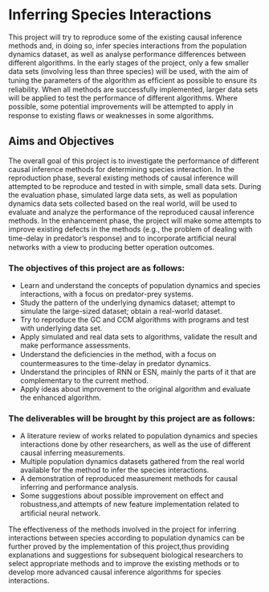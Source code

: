 # Inferring Species Interactions

This project will try to reproduce some of the existing causal inference methods and, in doing so, infer species interactions from the population dynamics dataset, as well as analyse performance differences between different algorithms. In the early stages of the project, only a few smaller data sets (involving less than three species) will be used, with the aim of tuning the parameters of the algorithm as efﬁcient as possible to ensure its reliability. When all methods are successfully implemented, larger data sets will be applied to test the performance of different algorithms. Where possible, some potential improvements will be attempted to apply in response to existing ﬂaws or weaknesses in some algorithms. 

## Aims and Objectives 

The overall goal of this project is to investigate the performance of different causal inference methods for determining species interaction. In the reproduction phase, several existing methods of causal inference will attempted to be reproduce and tested in with simple, small data sets. During the evaluation phase, simulated large data sets, as well as population dynamics data sets collected based on the real world, will be used to evaluate and analyze the performance of the reproduced causal inference methods. In the enhancement phase, the project will make some attempts to improve existing defects in the methods (e.g., the problem of dealing with time-delay in predator’s response) and to incorporate artiﬁcial neural networks with a view to producing better operation outcomes. 

### The objectives of this project are as follows: 
- Learn and understand the concepts of population dynamics and species interactions, with a focus on predator-prey systems. 
- Study the pattern of the underlying dynamics dataset; attempt to simulate the large-sized dataset; obtain a real-world dataset. 
- Try to reproduce the GC and CCM algorithms with programs and test with underlying data set. 
- Apply simulated and real data sets to algorithms, validate the result and make performance assessments. 
- Understand the deﬁciencies in the method, with a focus on countermeasures to the time-delay in predator dynamics. 
- Understand the principles of RNN or ESN, mainly the parts of it that are complementary to the current method. 
- Apply ideas about improvement to the original algorithm and evaluate the enhanced algorithm. 

### The deliverables will be brought by this project are as follows: 
- A literature review of works related to population dynamics and species interactions done by other researchers, as well as the use of different causal inferring measurements. 
- Multiple population dynamics datasets gathered from the real world available for the method to infer the species interactions. 
- A demonstration of reproduced measurement methods for causal inferring and performance analysis. 
- Some suggestions about possible improvement on effect and robustness,and attempts of new feature implementation related to artiﬁcial neural network.

The effectiveness of the methods involved in the project for inferring interactions between species according to population dynamics can be further proved by the implementation of this project,thus providing explanations and suggestions for subsequent biological researchers to select appropriate methods and to improve the existing methods or to develop more advanced causal inference algorithms for species interactions.
